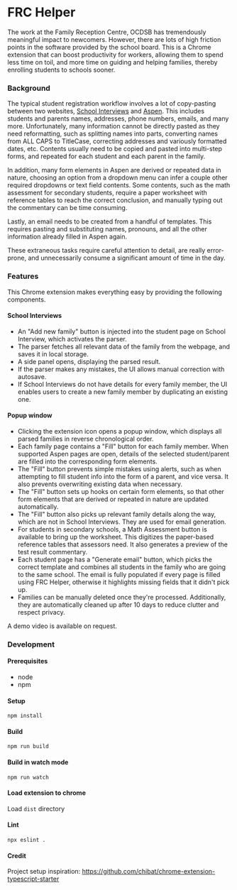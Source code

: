 # FRC Helper

The work at the Family Reception Centre, OCDSB has tremendously meaningful impact to newcomers. However, there are lots of high friction points in the software provided by the school board. This is a Chrome extension that can boost productivity for workers, allowing them to spend less time on toil, and more time on guiding and helping families, thereby enrolling students to schools sooner.

### Background

The typical student registration workflow involves a lot of copy-pasting between two websites, [School Interviews](https://www.schoolinterviews.com.au/) and [Aspen](https://ocdsb.myontarioedu.ca/aspen). This includes students and parents names, addresses, phone numbers, emails, and many more. Unfortunately, many information cannot be directly pasted as they need reformatting, such as splitting names into parts, converting names from ALL CAPS to TitleCase, correcting addresses and variously formatted dates, etc. Contents usually need to be copied and pasted into multi-step forms, and repeated for each student and each parent in the family.

In addition, many form elements in Aspen are derived or repeated data in nature, choosing an option from a dropdown menu can infer a couple other required dropdowns or text field contents. Some contents, such as the math assessment for secondary students, require a paper worksheet with reference tables to reach the correct conclusion, and manually typing out the commentary can be time consuming.

Lastly, an email needs to be created from a handful of templates. This requires pasting and substituting names, pronouns, and all the other information already filled in Aspen again.

These extraneous tasks require careful attention to detail, are really error-prone, and unnecessarily consume a significant amount of time in the day.

### Features

This Chrome extension makes everything easy by providing the following components.

#### School Interviews
- An "Add new family" button is injected into the student page on School Interview, which activates the parser.
- The parser fetches all relevant data of the family from the webpage, and saves it in local storage.
- A side panel opens, displaying the parsed result.
- If the parser makes any mistakes, the UI allows manual correction with autosave.
- If School Interviews do not have details for every family member, the UI enables users to create a new family member by duplicating an existing one.

#### Popup window
- Clicking the extension icon opens a popup window, which displays all parsed families in reverse chronological order.
- Each family page contains a "Fill" button for each family member. When supported Aspen pages are open, details of the selected student/parent are filled into the corresponding form elements.
- The "Fill" button prevents simple mistakes using alerts, such as when attempting to fill student info into the form of a parent, and vice versa. It also prevents overwriting existing data when necessary.
- The "Fill" button sets up hooks on certain form elements, so that other form elements that are derived or repeated in nature are updated automatically.
- The "Fill" button also picks up relevant family details along the way, which are not in School Interviews. They are used for email generation.
- For students in secondary schools, a Math Assessment button is available to bring up the worksheet. This digitizes the paper-based reference tables that assessors need. It also generates a preview of the test result commentary.
- Each student page has a "Generate email" button, which picks the correct template and combines all students in the family who are going to the same school. The email is fully populated if every page is filled using FRC Helper, otherwise it highlights missing fields that it didn't pick up.
- Families can be manually deleted once they're processed. Additionally, they are automatically cleaned up after 10 days to reduce clutter and respect privacy.

A demo video is available on request.


### Development

#### Prerequisites

* node
* npm

#### Setup

```
npm install
```

#### Build

```
npm run build
```

#### Build in watch mode

```
npm run watch
```

#### Load extension to chrome

Load `dist` directory

#### Lint

```
npx eslint .
```

#### Credit

Project setup inspiration: https://github.com/chibat/chrome-extension-typescript-starter
